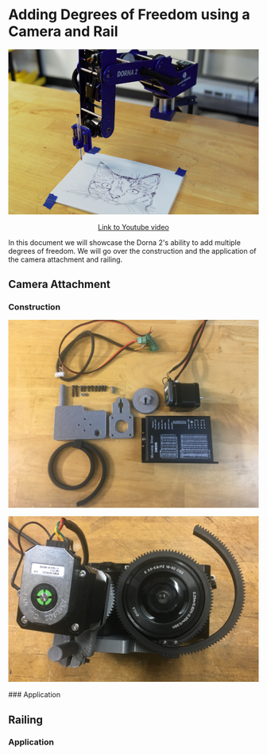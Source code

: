 # Adding Degrees of Freedom using a Camera and Rail

<p align="center">
<img src="pictures/Thumbnail.png" width="600" />
</p>


<p align="center">
<a href="https://youtu.be/N5IlFthJBqI">Link to Youtube video</a>
</p>
In this document we will showcase the Dorna 2's ability to add multiple degrees of freedom. We will go over the construction and the application of the camera attachment and railing.

## Camera Attachment

### Construction
<p align="center">
<img src="pictures/construction.jpg" width="600" />
</p>
<p align="center">
<img src="pictures/cameramount.jpg" width="600" />
</p>
### Application

## Railing

### Application



